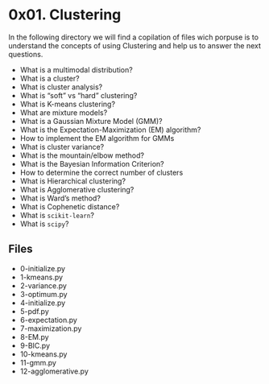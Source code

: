 # 0x01. Clustering

In the following directory we will find a copilation of files wich porpuse is to understand the concepts of using Clustering and help us to answer the next questions.
-   What is a multimodal distribution?
-   What is a cluster?
-   What is cluster analysis?
-   What is “soft” vs “hard” clustering?
-   What is K-means clustering?
-   What are mixture models?
-   What is a Gaussian Mixture Model (GMM)?
-   What is the Expectation-Maximization (EM) algorithm?
-   How to implement the EM algorithm for GMMs
-   What is cluster variance?
-   What is the mountain/elbow method?
-   What is the Bayesian Information Criterion?
-   How to determine the correct number of clusters
-   What is Hierarchical clustering?
-   What is Agglomerative clustering?
-   What is Ward’s method?
-   What is Cophenetic distance?
-   What is  `scikit-learn`?
-   What is  `scipy`?
## Files
 - 0-initialize.py
 - 1-kmeans.py
 - 2-variance.py
 - 3-optimum.py
 - 4-initialize.py
 - 5-pdf.py
 - 6-expectation.py
 - 7-maximization.py
 - 8-EM.py
 - 9-BIC.py
 - 10-kmeans.py
 - 11-gmm.py
 - 12-agglomerative.py
